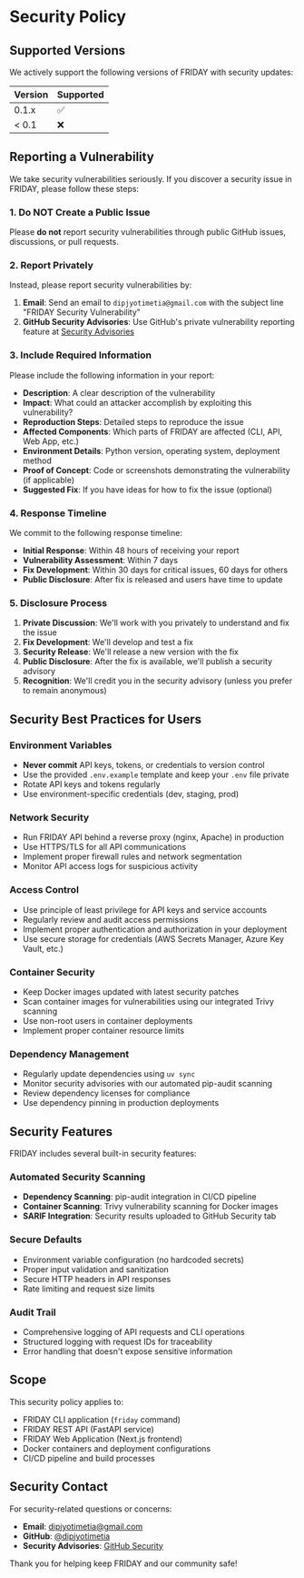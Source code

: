 # Security Policy

## Supported Versions

We actively support the following versions of FRIDAY with security updates:

| Version | Supported          |
| ------- | ------------------ |
| 0.1.x   | :white_check_mark: |
| < 0.1   | :x:                |

## Reporting a Vulnerability

We take security vulnerabilities seriously. If you discover a security issue in FRIDAY, please follow these steps:

### 1. Do NOT Create a Public Issue

Please **do not** report security vulnerabilities through public GitHub issues, discussions, or pull requests.

### 2. Report Privately

Instead, please report security vulnerabilities by:

1. **Email**: Send an email to `dipjyotimetia@gmail.com` with the subject line "FRIDAY Security Vulnerability"
2. **GitHub Security Advisories**: Use GitHub's private vulnerability reporting feature at [Security Advisories](https://github.com/dipjyotimetia/friday/security/advisories)

### 3. Include Required Information

Please include the following information in your report:

- **Description**: A clear description of the vulnerability
- **Impact**: What could an attacker accomplish by exploiting this vulnerability?
- **Reproduction Steps**: Detailed steps to reproduce the issue
- **Affected Components**: Which parts of FRIDAY are affected (CLI, API, Web App, etc.)
- **Environment Details**: Python version, operating system, deployment method
- **Proof of Concept**: Code or screenshots demonstrating the vulnerability (if applicable)
- **Suggested Fix**: If you have ideas for how to fix the issue (optional)

### 4. Response Timeline

We commit to the following response timeline:

- **Initial Response**: Within 48 hours of receiving your report
- **Vulnerability Assessment**: Within 7 days
- **Fix Development**: Within 30 days for critical issues, 60 days for others
- **Public Disclosure**: After fix is released and users have time to update

### 5. Disclosure Process

1. **Private Discussion**: We'll work with you privately to understand and fix the issue
2. **Fix Development**: We'll develop and test a fix
3. **Security Release**: We'll release a new version with the fix
4. **Public Disclosure**: After the fix is available, we'll publish a security advisory
5. **Recognition**: We'll credit you in the security advisory (unless you prefer to remain anonymous)

## Security Best Practices for Users

### Environment Variables
- **Never commit** API keys, tokens, or credentials to version control
- Use the provided `.env.example` template and keep your `.env` file private
- Rotate API keys and tokens regularly
- Use environment-specific credentials (dev, staging, prod)

### Network Security
- Run FRIDAY API behind a reverse proxy (nginx, Apache) in production
- Use HTTPS/TLS for all API communications
- Implement proper firewall rules and network segmentation
- Monitor API access logs for suspicious activity

### Access Control
- Use principle of least privilege for API keys and service accounts
- Regularly review and audit access permissions
- Implement proper authentication and authorization in your deployment
- Use secure storage for credentials (AWS Secrets Manager, Azure Key Vault, etc.)

### Container Security
- Keep Docker images updated with latest security patches
- Scan container images for vulnerabilities using our integrated Trivy scanning
- Use non-root users in container deployments
- Implement proper container resource limits

### Dependency Management
- Regularly update dependencies using `uv sync`
- Monitor security advisories with our automated pip-audit scanning
- Review dependency licenses for compliance
- Use dependency pinning in production deployments

## Security Features

FRIDAY includes several built-in security features:

### Automated Security Scanning
- **Dependency Scanning**: pip-audit integration in CI/CD pipeline
- **Container Scanning**: Trivy vulnerability scanning for Docker images
- **SARIF Integration**: Security results uploaded to GitHub Security tab

### Secure Defaults
- Environment variable configuration (no hardcoded secrets)
- Proper input validation and sanitization
- Secure HTTP headers in API responses
- Rate limiting and request size limits

### Audit Trail
- Comprehensive logging of API requests and CLI operations
- Structured logging with request IDs for traceability
- Error handling that doesn't expose sensitive information

## Scope

This security policy applies to:

- FRIDAY CLI application (`friday` command)
- FRIDAY REST API (FastAPI service)
- FRIDAY Web Application (Next.js frontend)
- Docker containers and deployment configurations
- CI/CD pipeline and build processes

## Security Contact

For security-related questions or concerns:

- **Email**: dipjyotimetia@gmail.com
- **GitHub**: [@dipjyotimetia](https://github.com/dipjyotimetia)
- **Security Advisories**: [GitHub Security](https://github.com/dipjyotimetia/friday/security)

Thank you for helping keep FRIDAY and our community safe!

